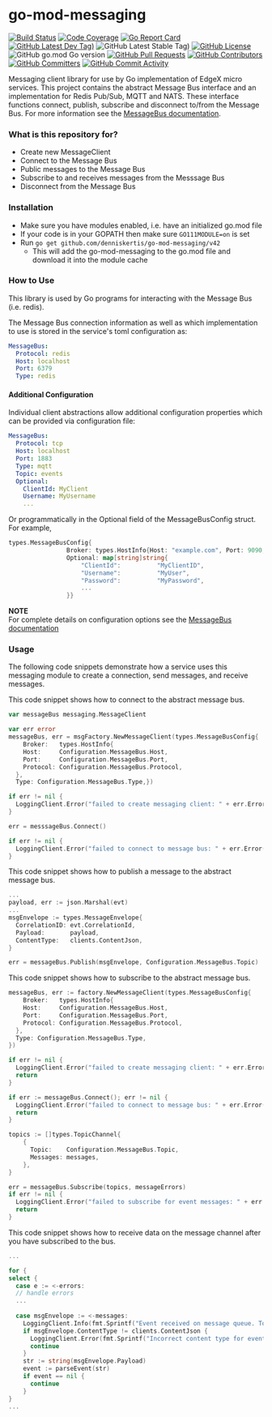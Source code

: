 # go-mod-messaging
[![Build Status](https://jenkins.edgexfoundry.org/view/EdgeX%20Foundry%20Project/job/edgexfoundry/job/go-mod-messaging/job/main/badge/icon)](https://jenkins.edgexfoundry.org/view/EdgeX%20Foundry%20Project/job/edgexfoundry/job/go-mod-messaging/job/main/) [![Code Coverage](https://codecov.io/gh/edgexfoundry/go-mod-messaging/branch/main/graph/badge.svg?token=jyOHuKlGPu)](https://codecov.io/gh/edgexfoundry/go-mod-messaging) [![Go Report Card](https://goreportcard.com/badge/github.com/edgexfoundry/go-mod-messaging)](https://goreportcard.com/report/github.com/edgexfoundry/go-mod-messaging) [![GitHub Latest Dev Tag)](https://img.shields.io/github/v/tag/edgexfoundry/go-mod-messaging?include_prereleases&sort=semver&label=latest-dev)](https://github.com/edgexfoundry/go-mod-messaging/tags) ![GitHub Latest Stable Tag)](https://img.shields.io/github/v/tag/edgexfoundry/go-mod-messaging?sort=semver&label=latest-stable) [![GitHub License](https://img.shields.io/github/license/edgexfoundry/go-mod-messaging)](https://choosealicense.com/licenses/apache-2.0/) ![GitHub go.mod Go version](https://img.shields.io/github/go-mod/go-version/edgexfoundry/go-mod-messaging) [![GitHub Pull Requests](https://img.shields.io/github/issues-pr-raw/edgexfoundry/go-mod-messaging)](https://github.com/edgexfoundry/go-mod-messaging/pulls) [![GitHub Contributors](https://img.shields.io/github/contributors/edgexfoundry/go-mod-messaging)](https://github.com/edgexfoundry/go-mod-messaging/contributors) [![GitHub Committers](https://img.shields.io/badge/team-committers-green)](https://github.com/orgs/edgexfoundry/teams/go-mod-messaging-committers/members) [![GitHub Commit Activity](https://img.shields.io/github/commit-activity/m/edgexfoundry/go-mod-messaging)](https://github.com/edgexfoundry/go-mod-messaging/commits)

Messaging client library for use by Go implementation of EdgeX micro services.  This project contains the abstract Message Bus interface and an implementation for Redis Pub/Sub, MQTT and NATS.
These interface functions connect, publish, subscribe and disconnect to/from the Message Bus.  For more information see the [MessageBus documentation](https://docs.edgexfoundry.org/latest/microservices/general/messagebus/).

### What is this repository for? ###

* Create new MessageClient
* Connect to the Message Bus
* Public messages to the Message Bus
* Subscribe to and receives messages from the Messsage Bus
* Disconnect from the Message Bus 

### Installation ###

* Make sure you have modules enabled, i.e. have an initialized  go.mod file
* If your code is in your GOPATH then make sure ```GO111MODULE=on``` is set
* Run ```go get github.com/denniskertis/go-mod-messaging/v42```
  * This will add the go-mod-messaging to the go.mod file and download it into the module cache

### How to Use ###

This library is used by Go programs for interacting with the Message Bus (i.e. redis).

The Message Bus connection information as well as which implementation to use is stored in the service's toml configuration as:

```yaml
MessageBus:
  Protocol: redis
  Host: localhost
  Port: 6379
  Type: redis
```

#### Additional Configuration
Individual client abstractions allow additional configuration properties which can be provided via configuration file:

```yaml
MessageBus:
  Protocol: tcp
  Host: localhost
  Port: 1883
  Type: mqtt
  Topic: events
  Optional:
    ClientId: MyClient
    Username: MyUsername
    ...
```
Or programmatically in the Optional field of the MessageBusConfig struct. For example,

```go
types.MessageBusConfig{
				Broker: types.HostInfo{Host: "example.com", Port: 9090, Protocol: "tcp"},
				Optional: map[string]string{
					"ClientId":          "MyClientID",
					"Username":          "MyUser",
					"Password":          "MyPassword",
					...
				}}

```

**NOTE**  
For complete details on configuration options see the [MessageBus documentation](https://docs.edgexfoundry.org/latest/microservices/general/messagebus/)

### Usage
The following code snippets demonstrate how a service uses this messaging module to create a connection, send messages, and receive messages.

This code snippet shows how to connect to the abstract message bus.

```go
var messageBus messaging.MessageClient

var err error
messageBus, err = msgFactory.NewMessageClient(types.MessageBusConfig{
    Broker:   types.HostInfo{
    Host:     Configuration.MessageBus.Host,
    Port:     Configuration.MessageBus.Port,
    Protocol: Configuration.MessageBus.Protocol,
  },
  Type: Configuration.MessageBus.Type,})

if err != nil {
  LoggingClient.Error("failed to create messaging client: " + err.Error())
}

err = messsageBus.Connect()

if err != nil {
  LoggingClient.Error("failed to connect to message bus: " + err.Error())
}
```

This code snippet shows how to publish a message to the abstract message bus.

```go
...
payload, err := json.Marshal(evt)
...
msgEnvelope := types.MessageEnvelope{
  CorrelationID: evt.CorrelationId,
  Payload:       payload,
  ContentType:   clients.ContentJson,
}

err = messageBus.Publish(msgEnvelope, Configuration.MessageBus.Topic)
```

This code snippet shows how to subscribe to the abstract message bus.

```go
messageBus, err := factory.NewMessageClient(types.MessageBusConfig{
    Broker:   types.HostInfo{
    Host:     Configuration.MessageBus.Host,
    Port:     Configuration.MessageBus.Port,
    Protocol: Configuration.MessageBus.Protocol,
  },
  Type: Configuration.MessageBus.Type,
})

if err != nil {
  LoggingClient.Error("failed to create messaging client: " + err.Error())
  return
}

if err := messageBus.Connect(); err != nil {
  LoggingClient.Error("failed to connect to message bus: " + err.Error())
  return
}

topics := []types.TopicChannel{
    {
      Topic:    Configuration.MessageBus.Topic,
      Messages: messages,
    },
}

err = messageBus.Subscribe(topics, messageErrors)
if err != nil {
  LoggingClient.Error("failed to subscribe for event messages: " + err.Error())
  return
}

```

This code snippet shows how to receive data on the message channel after you have subscribed to the bus.

```go
...

for {
select {
  case e := <-errors:
  // handle errors
  ...
  
  case msgEnvelope := <-messages:
    LoggingClient.Info(fmt.Sprintf("Event received on message queue. Topic: %s, Correlation-id: %s ", Configuration.MessageBus.Topic, msgEnvelope.CorrelationID))
    if msgEnvelope.ContentType != clients.ContentJson {
      LoggingClient.Error(fmt.Sprintf("Incorrect content type for event message. Received: %s, Expected: %s", msgEnvelope.ContentType, clients.ContentJson))
      continue
    }
    str := string(msgEnvelope.Payload)
    event := parseEvent(str)
    if event == nil {
      continue
    }
}
...

```